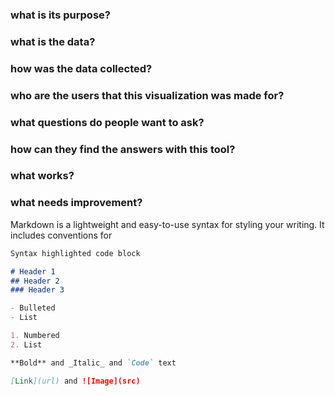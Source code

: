 



### what is its purpose?



### what is the data?



### how was the data collected?


### who are the users that this visualization was made for?


### what questions do people want to ask?


### how can they find the answers with this tool?


### what works?


### what needs improvement?

Markdown is a lightweight and easy-to-use syntax for styling your writing. It includes conventions for

```markdown
Syntax highlighted code block

# Header 1
## Header 2
### Header 3

- Bulleted
- List

1. Numbered
2. List

**Bold** and _Italic_ and `Code` text

[Link](url) and ![Image](src)
```

